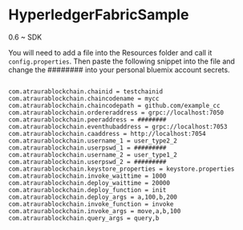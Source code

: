 # HyperledgerFabricSample
0.6 ~ SDK 


You will need to add a file into the Resources folder and call it `config.properties`. Then paste the following snippet into the file and change the ######## into your personal bluemix account secrets.

```

com.atraurablockchain.chainid = testchainid
com.atraurablockchain.chaincodename = mycc
com.atraurablockchain.chaincodepath = github.com/example_cc
com.atraurablockchain.ordereraddress = grpc://localhost:7050
com.atraurablockchain.peeraddress = ########
com.atraurablockchain.eventhubaddress = grpc://localhost:7053
com.atraurablockchain.caaddress = http://localhost:7054
com.atraurablockchain.username_1 = user_type2_2
com.atraurablockchain.userpswd_1 = #########
com.atraurablockchain.username_2 = user_type1_2
com.atraurablockchain.userpswd_2 = #########
com.atraurablockchain.keystore_properties = keystore.properties
com.atraurablockchain.invoke_waittime = 1000
com.atraurablockchain.deploy_waittime = 20000
com.atraurablockchain.deploy_function = init
com.atraurablockchain.deploy_args = a,100,b,200
com.atraurablockchain.invoke_function = invoke
com.atraurablockchain.invoke_args = move,a,b,100
com.atraurablockchain.query_args = query,b
```
